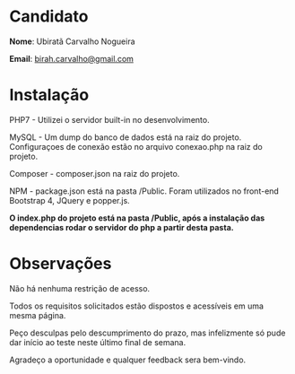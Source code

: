 # Candidato

**Nome**: Ubiratã Carvalho Nogueira

**Email**: birah.carvalho@gmail.com

# Instalação

PHP7 - Utilizei o servidor built-in no desenvolvimento.

MySQL - Um dump do banco de dados está na raiz do projeto. Configuraçoes de conexão estão no arquivo conexao.php na raiz do projeto.

Composer - composer.json na raiz do projeto.

NPM  - package.json está na pasta /Public. Foram utilizados no front-end Bootstrap 4, JQuery e popper.js.


**O index.php do projeto está na pasta /Public, após a instalação das dependencias rodar o servidor do php a partir desta pasta.**


# Observações

Não há nenhuma restrição de acesso.

Todos os requisitos solicitados estão dispostos e acessíveis em uma mesma página.

Peço desculpas pelo descumprimento do prazo, mas infelizmente só pude dar início ao teste neste último final de semana.

Agradeço a oportunidade e qualquer feedback sera bem-vindo.